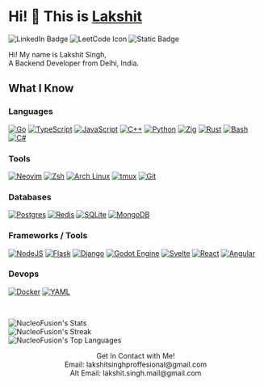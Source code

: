 # Hi! 👋 This is <a href='https://lakshitsingh.vercel.app'>Lakshit</a>

<a href="https://www.linkedin.com/in/lakshit-singh-41583a287/" style="text-decoration: none">
  <img src="https://img.shields.io/badge/LinkedIn-blue?style=for-the-badge&logo=linkedin&logoColor=white" alt="LinkedIn Badge"/>
</a>
<a href='https://leetcode.com/u/NucleoFusion/' style="text-decoration: none"> 
  <img src='https://img.shields.io/badge/LeetCode-000000?style=for-the-badge&logo=LeetCode&logoColor=' alt='LeetCode Icon'/>
</a>
<a href='https://github.com/NucleoFusion' style="text-decoration: none"> 
  <img alt="Static Badge" src="https://img.shields.io/badge/GitHub-black?style=for-the-badge&logo=GitHub&logoColor=white">
</a>
<br />

Hi! My name is Lakshit Singh,<br /> A Backend Developer from Delhi, India.

## What I Know

### Languages

[![Go](https://img.shields.io/badge/Go-%2300ADD8.svg?&logo=go&logoColor=white)](#)
[![TypeScript](https://img.shields.io/badge/TypeScript-3178C6?logo=typescript&logoColor=fff)](#)
[![JavaScript](https://img.shields.io/badge/JavaScript-F7DF1E?logo=javascript&logoColor=000)](#)
[![C++](https://img.shields.io/badge/C++-%2300599C.svg?logo=c%2B%2B&logoColor=white)](#)
[![Python](https://img.shields.io/badge/Python-3776AB?logo=python&logoColor=fff)](#)
[![Zig](https://img.shields.io/badge/Zig-F7A41D?logo=zig&logoColor=fff)](#)
[![Rust](https://img.shields.io/badge/Rust-%23000000.svg?e&logo=rust&logoColor=white)](#)
[![Bash](https://img.shields.io/badge/Bash-4EAA25?logo=gnubash&logoColor=fff)](#)
[![C#](https://custom-icon-badges.demolab.com/badge/C%23-%23239120.svg?logo=cshrp&logoColor=white)](#)

### Tools

[![Neovim](https://img.shields.io/badge/Neovim-57A143?logo=neovim&logoColor=fff)](#)
[![Zsh](https://img.shields.io/badge/Zsh-F15A24?logo=zsh&logoColor=fff)](#)
[![Arch Linux](https://img.shields.io/badge/Arch%20Linux-1793D1?logo=arch-linux&logoColor=fff)](#)
[![tmux](https://img.shields.io/badge/tmux-1BB91F?logo=tmux&logoColor=fff)](#)
[![Git](https://img.shields.io/badge/Git-F05032?logo=git&logoColor=fff)](#)

### Databases

[![Postgres](https://img.shields.io/badge/Postgres-%23316192.svg?logo=postgresql&logoColor=white)](#)
[![Redis](https://img.shields.io/badge/Redis-%23DD0031.svg?logo=redis&logoColor=white)](#)
[![SQLite](https://img.shields.io/badge/SQLite-%2307405e.svg?logo=sqlite&logoColor=white)](#)
[![MongoDB](https://img.shields.io/badge/MongoDB-%234ea94b.svg?logo=mongodb&logoColor=white)](#)

### Frameworks / Tools

[![NodeJS](https://img.shields.io/badge/Node.js-6DA55F?logo=node.js&logoColor=white)](#)
[![Flask](https://img.shields.io/badge/Flask-000?logo=flask&logoColor=fff)](#)
[![Django](https://img.shields.io/badge/Django-%23092E20.svg?logo=django&logoColor=white)](#)
[![Godot Engine](https://img.shields.io/badge/Godot-%23FFFFFF.svg?logo=godot-engine)](#)
[![Svelte](https://img.shields.io/badge/Svelte-%23f1413d.svg?logo=svelte&logoColor=white)](#)
[![React](https://img.shields.io/badge/React-%2320232a.svg?logo=react&logoColor=%2361DAFB)](#)
[![Angular](https://img.shields.io/badge/Angular-%23DD0031.svg?logo=angular&logoColor=white)](#)

### Devops

[![Docker](https://img.shields.io/badge/Docker-2496ED?logo=docker&logoColor=fff)](#)
[![YAML](https://img.shields.io/badge/YAML-CB171E?logo=yaml&logoColor=fff)](#)

<br />

![NucleoFusion's Stats](https://github-readme-stats.vercel.app/api?username=NucleoFusion&theme=vue-dark&show_icons=true&hide_border=true&count_private=true)
<br />
![NucleoFusion's Streak](https://github-readme-streak-stats.herokuapp.com/?user=NucleoFusion&theme=vue-dark&hide_border=true)
<br />
![NucleoFusion's Top Languages](https://github-readme-stats.vercel.app/api/top-langs/?username=NucleoFusion&theme=vue-dark&show_icons=true&hide_border=true&layout=compact)

<div>
  <p align="center">
    Get In Contact with Me!
    <br />
    Email: lakshitsinghproffesional@gmail.com
    <br />
    Alt Email: lakshit.singh.mail@gmail.com 
  </p>
</div>
  <!--
  <li>
    <a href='https://github.com/NucleoFusion/OnRemote'>Lapis oAuth</a>
    <p>
      lorem ipsum dolor sit amet
    </p>
  </li>
</ul>
  -->
<!--
**NucleoFusion/NucleoFusion** is a ✨ _special_ ✨ repository because its `README.md` (this file) appears on your GitHub profile.

Here are some ideas to get you started:

- 🔭 I’m currently working on ...
- 🌱 I’m currently learning ...
- 👯 I’m looking to collaborate on ...
- 🤔 I’m looking for help with ...
- 💬 Ask me about ...
- 📫 How to reach me: ...
- 😄 Pronouns: ...
- ⚡ Fun fact: ...
-->
